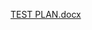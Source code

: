 [TEST PLAN.docx](https://github.com/BalollaHarshavardhanReddy/MiniProject_C-Age-Calculator/files/8401755/TEST.PLAN.docx)

